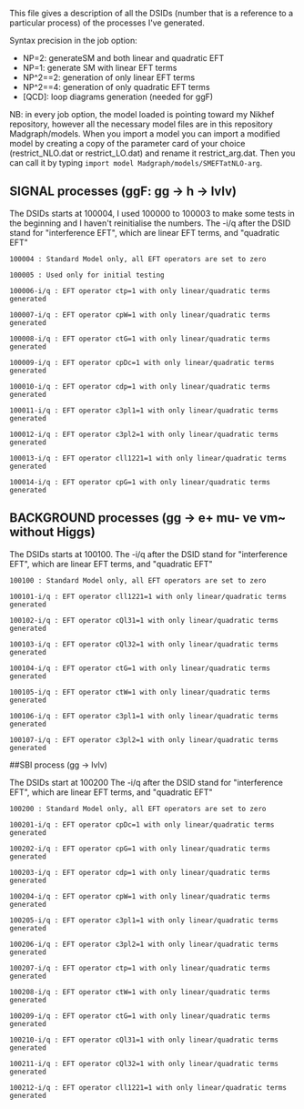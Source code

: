 This file gives a description of all the DSIDs (number that is a reference to a particular process) of the processes I've generated.

Syntax precision in the job option:
- NP=2: generateSM and both linear and quadratic EFT
- NP=1: generate SM with linear EFT terms
- NP^2==2: generation of only linear EFT terms
- NP^2==4: generation of only quadratic EFT terms
- [QCD]: loop diagrams generation (needed for ggF)

NB: in every job option, the model loaded is pointing toward my Nikhef repository, however all the necessary model files are in this repository Madgraph/models.
When you import a model you can import a modified model by creating a copy of the parameter card of your choice (restrict_NLO.dat or restrict_LO.dat) and rename it restrict_arg.dat. 
Then you can call it by typing `import model Madgraph/models/SMEFTatNLO-arg`.


## SIGNAL processes (ggF: gg -> h -> lvlv)

The DSIDs starts at 100004, I used 100000 to 100003 to make some tests in the beginning and I haven't reinitialise the numbers.
The -i/q after the DSID stand for "interference EFT", which are linear EFT terms, and "quadratic EFT"

    100004 : Standard Model only, all EFT operators are set to zero

    100005 : Used only for initial testing

    100006-i/q : EFT operator ctp=1 with only linear/quadratic terms generated

    100007-i/q : EFT operator cpW=1 with only linear/quadratic terms generated

    100008-i/q : EFT operator ctG=1 with only linear/quadratic terms generated

    100009-i/q : EFT operator cpDc=1 with only linear/quadratic terms generated

    100010-i/q : EFT operator cdp=1 with only linear/quadratic terms generated

    100011-i/q : EFT operator c3pl1=1 with only linear/quadratic terms generated

    100012-i/q : EFT operator c3pl2=1 with only linear/quadratic terms generated

    100013-i/q : EFT operator cll1221=1 with only linear/quadratic terms generated
    
    100014-i/q : EFT operator cpG=1 with only linear/quadratic terms generated


## BACKGROUND processes (gg -> e+ mu- ve vm~ without Higgs)

The DSIDs starts at 100100.
The -i/q after the DSID stand for "interference EFT", which are linear EFT terms, and "quadratic EFT"

    100100 : Standard Model only, all EFT operators are set to zero

    100101-i/q : EFT operator cll1221=1 with only linear/quadratic terms generated

    100102-i/q : EFT operator cQl31=1 with only linear/quadratic terms generated

    100103-i/q : EFT operator cQl32=1 with only linear/quadratic terms generated

    100104-i/q : EFT operator ctG=1 with only linear/quadratic terms generated

    100105-i/q : EFT operator ctW=1 with only linear/quadratic terms generated

    100106-i/q : EFT operator c3pl1=1 with only linear/quadratic terms generated
    
    100107-i/q : EFT operator c3pl2=1 with only linear/quadratic terms generated


##SBI process (gg -> lvlv)

The DSIDs start at 100200
The -i/q after the DSID stand for "interference EFT", which are linear EFT terms, and "quadratic EFT"

    100200 : Standard Model only, all EFT operators are set to zero

    100201-i/q : EFT operator cpDc=1 with only linear/quadratic terms generated

    100202-i/q : EFT operator cpG=1 with only linear/quadratic terms generated

    100203-i/q : EFT operator cdp=1 with only linear/quadratic terms generated

    100204-i/q : EFT operator cpW=1 with only linear/quadratic terms generated

    100205-i/q : EFT operator c3pl1=1 with only linear/quadratic terms generated

    100206-i/q : EFT operator c3pl2=1 with only linear/quadratic terms generated

    100207-i/q : EFT operator ctp=1 with only linear/quadratic terms generated

    100208-i/q : EFT operator ctW=1 with only linear/quadratic terms generated

    100209-i/q : EFT operator ctG=1 with only linear/quadratic terms generated

    100210-i/q : EFT operator cQl31=1 with only linear/quadratic terms generated

    100211-i/q : EFT operator cQl32=1 with only linear/quadratic terms generated

    100212-i/q : EFT operator cll1221=1 with only linear/quadratic terms generated
